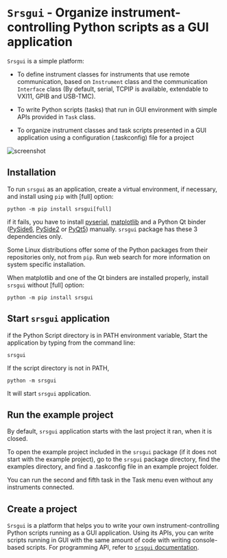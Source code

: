 # ``Srsgui`` - Organize instrument-controlling Python scripts as a GUI application

`Srsgui` is a simple platform:

   - To define instrument classes for instruments that use remote communication,
     based on `Instrument` class and the communication `Interface` class 
     (By default, serial, TCPIP is available, extendable to VXI11, GPIB and USB-TMC).

   - To write Python scripts (tasks) that run in GUI environment with simple APIs
     provided in ``Task`` class.

   - To organize instrument classes and task scripts presented in a GUI application
     using a configuration (.taskconfig) file for a project

![screenshot](https://thinksrs.github.io/srsgui/html/_images/example-screen-capture-2.png " ")

## Installation

To run ``srsgui`` as an application, create a virtual environment, if necessary, 
and install using ``pip`` with [full] option:  

    python -m pip install srsgui[full]

if it fails, you have to install 
[pyserial](https://pypi.org/project/pyserial/), 
[matplotlib](https://pypi.org/project/matplotlib/) and 
a Python Qt binder ([PySide6](https://pypi.org/project/PySide6/),
[PySide2](https://pypi.org/project/PySide2/) or 
[PyQt5](https://pypi.org/project/PyQt5/)) manually.
``srsgui`` package has these 3 dependencies only.

Some Linux distributions offer some of the Python packages from their 
repositories only, not from ``pip``. Run web search for more information on 
system specific installation.   

When matplotlib and one of the Qt binders
are installed properly, install ``srsgui`` without [full] option:

    python -m pip install srsgui

## Start ``srsgui`` application
    
if the Python Script directory is in PATH environment variable,
Start the application by typing from the command line:

    srsgui
    

If the script directory is not in PATH,

    python -m srsgui
    
It will start `srsgui` application.

## Run the example project

By default, `srsgui` application starts with the last project it ran,
when it is closed.
 
To open the example project included in the `srsgui` package 
(if it does not start with the example project), go to the `srsgui` package 
directory, find the examples directory, and find a .taskconfig file in an 
example project folder. 

You can run the second and fifth task in the Task menu 
even without any instruments connected.

## Create a project

`Srsgui` is a platform that helps you to write your own instrument-controlling 
Python scripts running as a GUI application. Using its APIs, you can write 
scripts running in GUI with the same amount of code with writing console-based 
scripts. For programming API, refer to
[`srsgui` documentation](https://thinksrs.github.io/srsgui/html/index.html).
